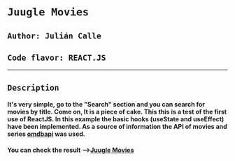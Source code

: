 # `Juugle Movies`

## `Author: Julián Calle`

## `Code flavor: REACT.JS`

---

## `Description`

#### It's very simple, go to the "Search" section and you can search for movies by title. Come on, It is a piece of cake. This this is a test of the first use of ReactJS. In this example the basic hooks (useState and useEffect) have been implemented. As a source of information the API of movies and series [omdbapi](http://www.omdbapi.com/) was used.

#### You can check the result -->[Juugle Movies](https://movie-browser-juugle.vercel.app/)
